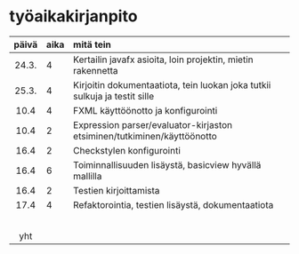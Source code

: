# työaikakirjanpito

| päivä | aika | mitä tein  |
| :----:|:-----| :-----|
| 24.3. | 4    | Kertailin javafx asioita, loin projektin, mietin rakennetta |
| 25.3. | 4    | Kirjoitin dokumentaatiota, tein luokan joka tutkii sulkuja ja testit sille|
| 10.4  | 4    | FXML käyttöönotto ja konfigurointi
| 10.4  | 2    | Expression parser/evaluator-kirjaston etsiminen/tutkiminen/käyttöönotto
| 16.4  | 2    | Checkstylen konfigurointi|
| 16.4  | 6    | Toiminnallisuuden lisäystä, basicview hyvällä mallilla |
| 16.4  | 2    | Testien kirjoittamista |
| 17.4  | 4    | Refaktorointia, testien lisäystä, dokumentaatiota |
|       |      |  |
|       |      |  |
|       |      |  |
|       |      |  |
|       |      | |
| yht   |      | | 
